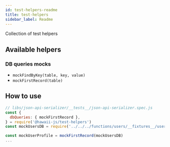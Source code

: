```yaml
---
id: test-helpers-readme
title: test-helpers
sidebar_label: Readme
---
```

Collection of test helpers

## Available helpers
### DB queries mocks
* `mockFindByKey(table, key, value)`
* `mockFirstRecord(table)`

## How to use
```javascript
// libs/json-api-serializer/__tests__/json-api-serializer.spec.js
const {
  dbQueries: { mockFirstRecord },
} = require('@hawaii-js/test-helpers')
const mockUsersDB = require('../../../functions/users/__fixtures__/users')

const mockUserProfile = mockFirstRecord(mockUsersDB)
...
```
